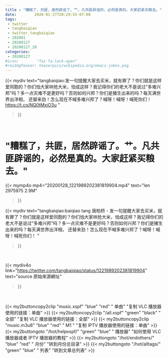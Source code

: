 ```yaml
---
title : "糟糕了，共匪，居然辟谣了。艹。凡共匪辟谣的，必然是真的。大家赶紧买粮去。"
date:        2020-01-27T20:29:55-07:00
tags:
 - twitter
 - tangbaiqiao
 - twitter_tangbaiqiao
 - 202001
 - 20200127
 - 20200127_20
categories:
 - 20200127
#icon:        "fas fa-lock-open"
#resImgTeaser: teaserpics/wikipedia.org/emacs-jokes.png
---
```


{{< mydiv text="tangbaiqiao:发一句提醒大家去买米，就有罪了？你们就是这样爱同胞的？你们怕大家哄抢大米，怕成这样？我记得你们的老大不是说过“多难兴邦”吗？多一点灾难不是更好吗？否则如何兴邦？你们是猪生出来的吗？每天满世界出洋相， 还替来劲！怎么现在不喊多难兴邦了？喊呀！喊呀！喊死你们！ https://t.co/NQ0tMxiO3u "
>}}
<br>
<h1>
"糟糕了，共匪，居然辟谣了。艹。凡共匪辟谣的，必然是真的。大家赶紧买粮去。"
</h1>


{{< mymp4o mp4="20200128_1221989202381819904.mp4"
text="len 2975975    2.9M"
>}}


{{< mydiv text="tangbaiqiao:baiqiao tang 唐柏桥 - 发一句提醒大家去买米，就有罪了？你们就是这样爱同胞的？你们怕大家哄抢大米，怕成这样？我记得你们的老大不是说过“多难兴邦”吗？多一点灾难不是更好吗？否则如何兴邦？你们是猪生出来的吗？每天满世界出洋相， 还替来劲！怎么现在不喊多难兴邦了？喊呀！喊呀！喊死你们！ "
>}}
<br>

{{< mydiv4o link="https://twitter.com/tangbaiqiao/status/1221989202381819904"
text="source 原始來源網址"
>}}


<br>

{{< my2buttoncopy2clip "music.xspf"        "blue"   "red"    " 单曲"  "复制 VLC 播放器使用的链接：单曲" >}} {{< my2buttoncopy2clip "/all.xspf"         "green"  "black"  " 全部"  "复制 VLC 播放器使用的链接：全部" >}} {{< my2buttoncopy2clip "music.m3u8"        "blue"   "red"    " M1 "    "复制 IPTV 播放器使用的链接：单曲" >}} {{< my2buttongoto      "/hot/helpxspf/"    "green"  "blue"   " 播放器" "如何使用 VLC 播放器或者 IPTV 播放器的教程" >}} {{< my2buttongoto      "/hot/endothers/"   "blue"   "red"    " 月份"   "转到月份总目录" >}} {{< my2buttongoto      "/hot/alltags/"     "green"  "blue"   " 列表"   "转到文章总列表" >}} 
